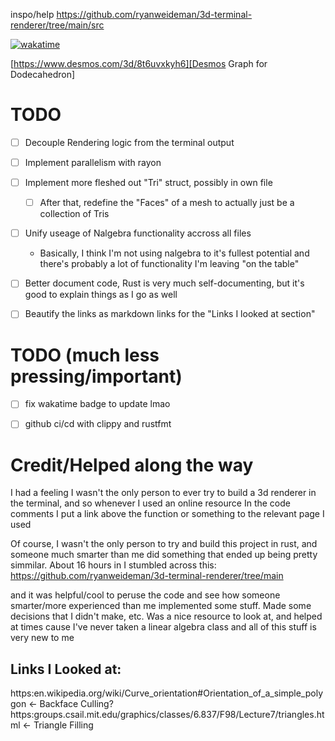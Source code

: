 
inspo/help
https://github.com/ryanweideman/3d-terminal-renderer/tree/main/src



[![wakatime](https://wakatime.com/badge/user/d40f8d42-5a14-4981-a36e-39f7bd209ef3/project/71a9c622-7c23-41f4-846d-dbab20a25231.svg)](https://wakatime.com/badge/user/d40f8d42-5a14-4981-a36e-39f7bd209ef3/project/71a9c622-7c23-41f4-846d-dbab20a25231)

[https://www.desmos.com/3d/8t6uvxkyh6][Desmos Graph for Dodecahedron]



# TODO
- [ ] Decouple Rendering logic from the terminal output
- [ ] Implement parallelism with rayon
- [ ] Implement more fleshed out "Tri" struct, possibly in own file
    - [ ] After that, redefine the "Faces" of a mesh to actually just be a collection of Tris
- [ ] Unify useage of Nalgebra functionality accross all files
    - Basically, I think I'm not using nalgebra to it's fullest potential and there's probably a lot of functionality I'm leaving "on the table"
- [ ] Better document code, Rust is very much self-documenting, but it's good to explain things as I go as well
- [ ] Beautify the links as markdown links for the "Links I looked at section"



# TODO (much less pressing/important)

- [ ] fix wakatime badge to update lmao
- [ ] github ci/cd with clippy and rustfmt



# Credit/Helped along the way
I had a feeling I wasn't the only person to ever try to build a 3d renderer in the terminal, and so whenever I used an online resource In the code comments I put a link above the function or something to the relevant page I used

Of course, I wasn't the only person to try and build this project in rust, and someone much smarter than me did something that ended up being pretty simmilar. About 16 hours in I stumbled across this:
https://github.com/ryanweideman/3d-terminal-renderer/tree/main

and it was helpful/cool to peruse the code and see how someone smarter/more experienced than me implemented some stuff. Made some decisions that I didn't make, etc.
Was a nice resource to look at, and helped at times cause I've never taken a linear algebra class and all of this stuff is very new to me





## Links I Looked at:
https:en.wikipedia.org/wiki/Curve_orientation#Orientation_of_a_simple_polygon <- Backface Culling?
https:groups.csail.mit.edu/graphics/classes/6.837/F98/Lecture7/triangles.html <- Triangle Filling

